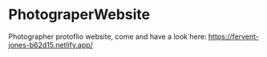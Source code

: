 # PhotograperWebsite
Photographer protoflio website, come and have a look here:
https://fervent-jones-b62d15.netlify.app/
